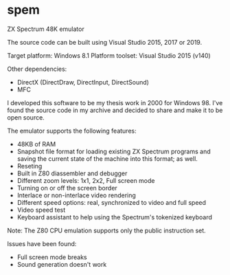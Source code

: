 # spem
ZX Spectrum 48K emulator

The source code can be built using Visual Studio 2015, 2017 or 2019.

Target platform: Windows 8.1
Platform toolset: Visual Studio 2015 (v140)

Other dependencies:
- DirectX (DirectDraw, DirectInput, DirectSound)
- MFC


I developed this software to be my thesis work in 2000 for Windows 98. I've found the source code in my archive and decided to share and make it to be open source.

The emulator supports the following features:

- 48KB of RAM
- Snapshot file format for loading existing ZX Spectrum programs and saving the current state of the machine into this format; as well.
- Reseting
- Built in Z80 diassembler and debugger
- Different zoom levels: 1x1, 2x2, Full screen mode
- Turning on or off the screen border
- Interlace or non-interlace video rendering
- Different speed options: real, synchronized to video and full speed
- Video speed test
- Keyboard assistant to help using the Spectrum's tokenized keyboard

Note: The Z80 CPU emulation supports only the public instruction set.

Issues have been found:
- Full screen mode breaks
- Sound generation doesn't work


